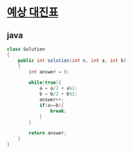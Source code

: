 # [예상 대진표](https://school.programmers.co.kr/learn/courses/30/lessons/12985)


## java
``` java
class Solution
{
    public int solution(int n, int a, int b)
    {
        int answer = 0;

        while(true){
            a = a/2 + a%2;
            b = b/2 + b%2;
            answer++;
            if(a==b){
                break;
            }
        }

        return answer;
    }
}
```
